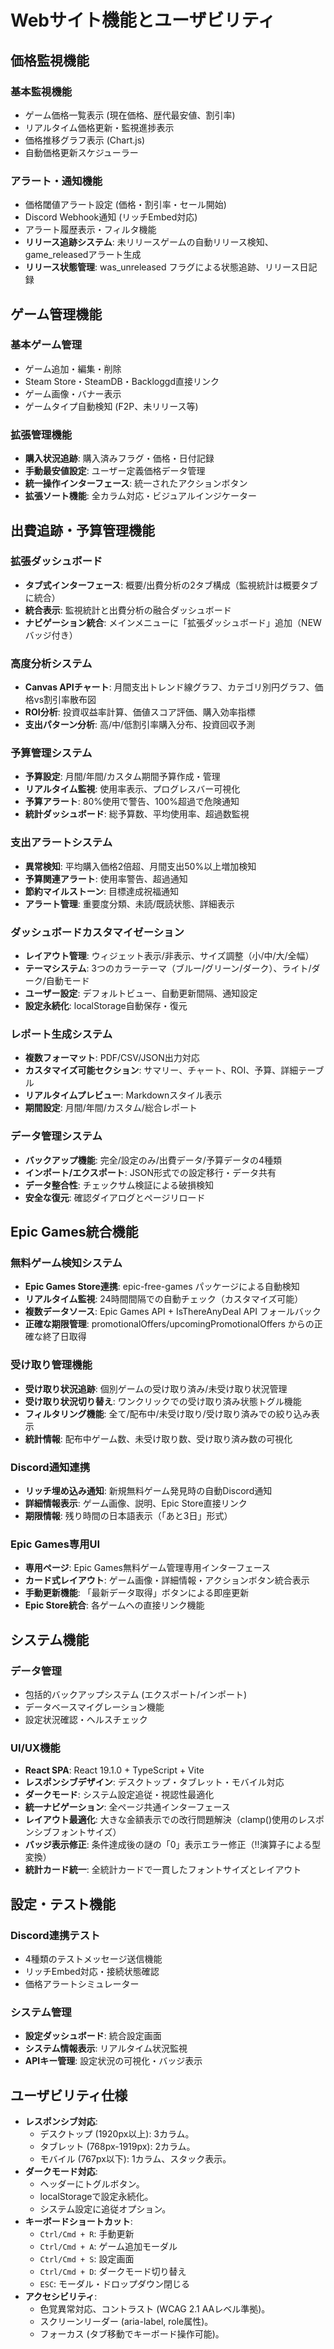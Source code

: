 # Webサイト機能とユーザビリティ

## 価格監視機能

### 基本監視機能
* ゲーム価格一覧表示 (現在価格、歴代最安値、割引率)
* リアルタイム価格更新・監視進捗表示
* 価格推移グラフ表示 (Chart.js)
* 自動価格更新スケジューラー

### アラート・通知機能
* 価格閾値アラート設定 (価格・割引率・セール開始)
* Discord Webhook通知 (リッチEmbed対応)
* アラート履歴表示・フィルタ機能
* **リリース追跡システム**: 未リリースゲームの自動リリース検知、game_releasedアラート生成
* **リリース状態管理**: was_unreleased フラグによる状態追跡、リリース日記録

## ゲーム管理機能

### 基本ゲーム管理
* ゲーム追加・編集・削除
* Steam Store・SteamDB・Backloggd直接リンク
* ゲーム画像・バナー表示
* ゲームタイプ自動検知 (F2P、未リリース等)

### 拡張管理機能
* **購入状況追跡**: 購入済みフラグ・価格・日付記録
* **手動最安値設定**: ユーザー定義価格データ管理
* **統一操作インターフェース**: 統一されたアクションボタン
* **拡張ソート機能**: 全カラム対応・ビジュアルインジケーター

## 出費追跡・予算管理機能

### 拡張ダッシュボード
* **タブ式インターフェース**: 概要/出費分析の2タブ構成（監視統計は概要タブに統合）
* **統合表示**: 監視統計と出費分析の融合ダッシュボード
* **ナビゲーション統合**: メインメニューに「拡張ダッシュボード」追加（NEWバッジ付き）

### 高度分析システム
* **Canvas APIチャート**: 月間支出トレンド線グラフ、カテゴリ別円グラフ、価格vs割引率散布図
* **ROI分析**: 投資収益率計算、価値スコア評価、購入効率指標
* **支出パターン分析**: 高/中/低割引率購入分布、投資回収予測

### 予算管理システム
* **予算設定**: 月間/年間/カスタム期間予算作成・管理
* **リアルタイム監視**: 使用率表示、プログレスバー可視化
* **予算アラート**: 80%使用で警告、100%超過で危険通知
* **統計ダッシュボード**: 総予算数、平均使用率、超過数監視

### 支出アラートシステム
* **異常検知**: 平均購入価格2倍超、月間支出50%以上増加検知
* **予算関連アラート**: 使用率警告、超過通知
* **節約マイルストーン**: 目標達成祝福通知
* **アラート管理**: 重要度分類、未読/既読状態、詳細表示

### ダッシュボードカスタマイゼーション
* **レイアウト管理**: ウィジェット表示/非表示、サイズ調整（小/中/大/全幅）
* **テーマシステム**: 3つのカラーテーマ（ブルー/グリーン/ダーク）、ライト/ダーク/自動モード
* **ユーザー設定**: デフォルトビュー、自動更新間隔、通知設定
* **設定永続化**: localStorage自動保存・復元

### レポート生成システム
* **複数フォーマット**: PDF/CSV/JSON出力対応
* **カスタマイズ可能セクション**: サマリー、チャート、ROI、予算、詳細テーブル
* **リアルタイムプレビュー**: Markdownスタイル表示
* **期間設定**: 月間/年間/カスタム/総合レポート

### データ管理システム
* **バックアップ機能**: 完全/設定のみ/出費データ/予算データの4種類
* **インポート/エクスポート**: JSON形式での設定移行・データ共有
* **データ整合性**: チェックサム検証による破損検知
* **安全な復元**: 確認ダイアログとページリロード

## Epic Games統合機能

### 無料ゲーム検知システム
* **Epic Games Store連携**: epic-free-games パッケージによる自動検知
* **リアルタイム監視**: 24時間間隔での自動チェック（カスタマイズ可能）
* **複数データソース**: Epic Games API + IsThereAnyDeal API フォールバック
* **正確な期限管理**: promotionalOffers/upcomingPromotionalOffers からの正確な終了日取得

### 受け取り管理機能
* **受け取り状況追跡**: 個別ゲームの受け取り済み/未受け取り状況管理
* **受け取り状況切り替え**: ワンクリックでの受け取り済み状態トグル機能
* **フィルタリング機能**: 全て/配布中/未受け取り/受け取り済みでの絞り込み表示
* **統計情報**: 配布中ゲーム数、未受け取り数、受け取り済み数の可視化

### Discord通知連携
* **リッチ埋め込み通知**: 新規無料ゲーム発見時の自動Discord通知
* **詳細情報表示**: ゲーム画像、説明、Epic Store直接リンク
* **期限情報**: 残り時間の日本語表示（「あと3日」形式）

### Epic Games専用UI
* **専用ページ**: Epic Games無料ゲーム管理専用インターフェース
* **カード式レイアウト**: ゲーム画像・詳細情報・アクションボタン統合表示
* **手動更新機能**: 「最新データ取得」ボタンによる即座更新
* **Epic Store統合**: 各ゲームへの直接リンク機能

## システム機能

### データ管理
* 包括的バックアップシステム (エクスポート/インポート)
* データベースマイグレーション機能
* 設定状況確認・ヘルスチェック

### UI/UX機能
* **React SPA**: React 19.1.0 + TypeScript + Vite
* **レスポンシブデザイン**: デスクトップ・タブレット・モバイル対応
* **ダークモード**: システム設定追従・視認性最適化
* **統一ナビゲーション**: 全ページ共通インターフェース
* **レイアウト最適化**: 大きな金額表示での改行問題解決（clamp()使用のレスポンシブフォントサイズ）
* **バッジ表示修正**: 条件達成後の謎の「0」表示エラー修正（!!演算子による型変換）
* **統計カード統一**: 全統計カードで一貫したフォントサイズとレイアウト

## 設定・テスト機能

### Discord連携テスト
* 4種類のテストメッセージ送信機能
* リッチEmbed対応・接続状態確認
* 価格アラートシミュレーター

### システム管理
* **設定ダッシュボード**: 統合設定画面
* **システム情報表示**: リアルタイム状況監視
* **APIキー管理**: 設定状況の可視化・バッジ表示

## ユーザビリティ仕様

* **レスポンシブ対応**:
    * デスクトップ (1920px以上): 3カラム。
    * タブレット (768px-1919px): 2カラム。
    * モバイル (767px以下): 1カラム、スタック表示。
* **ダークモード対応**:
    * ヘッダーにトグルボタン。
    * localStorageで設定永続化。
    * システム設定に追従オプション。
* **キーボードショートカット**:
    * `Ctrl/Cmd + R`: 手動更新
    * `Ctrl/Cmd + A`: ゲーム追加モーダル
    * `Ctrl/Cmd + S`: 設定画面
    * `Ctrl/Cmd + D`: ダークモード切り替え
    * `ESC`: モーダル・ドロップダウン閉じる
* **アクセシビリティ**:
    * 色覚異常対応、コントラスト (WCAG 2.1 AAレベル準拠)。
    * スクリーンリーダー (aria-label, role属性)。
    * フォーカス (タブ移動でキーボード操作可能)。